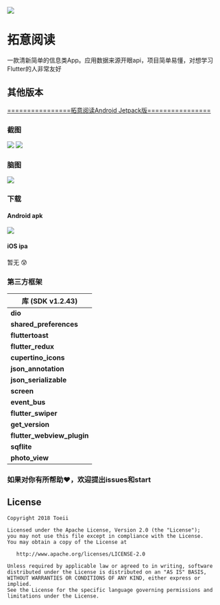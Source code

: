 ![](https://github.com/toeii/FlutterExampleApp_ExtensionRead/blob/master/images/logo_extension_read.png)
# 拓意阅读

一款清新简单的信息类App。应用数据来源开眼api，项目简单易懂，对想学习Flutter的人非常友好

## 其他版本

[================拓意阅读Android Jetpack版================](https://github.com/toeii/JetPackExampleApp_ExtensionRead)

### 截图
<img src="https://github.com/toeii/FlutterExampleApp_ExtensionRead/blob/master/images/app_fotojet_01.jpg" />
<img src="https://github.com/toeii/FlutterExampleApp_ExtensionRead/blob/master/images/app_fotojet_02.jpg" />

### 脑图
<img src="https://github.com/toeii/FlutterExampleApp_ExtensionRead/blob/master/images/flutter_extension_read_egg.jpg" />

### 下载
#### Android apk
<img src="https://github.com/toeii/FlutterExampleApp_ExtensionRead/blob/master/images/apk_download_code.png" />

#### iOS ipa
暂无 :cold_sweat:

### 第三方框架

| 库 (SDK v1.2.43)          |
| -------------------------- |
| **dio**                    |
| **shared_preferences**     |
| **fluttertoast**           |
| **flutter_redux**          |
| **cupertino_icons**        |
| **json_annotation**        |
| **json_serializable**      |
| **screen**                 |
| **event_bus**              |
| **flutter_swiper**         |
| **get_version**            |
| **flutter_webview_plugin** |
| **sqflite**                |
| **photo_view**             |

### 如果对你有所帮助:heart:，欢迎提出issues和start

## License

    Copyright 2018 Toeii

    Licensed under the Apache License, Version 2.0 (the "License");
    you may not use this file except in compliance with the License.
    You may obtain a copy of the License at

       http://www.apache.org/licenses/LICENSE-2.0

    Unless required by applicable law or agreed to in writing, software
    distributed under the License is distributed on an "AS IS" BASIS,
    WITHOUT WARRANTIES OR CONDITIONS OF ANY KIND, either express or implied.
    See the License for the specific language governing permissions and
    limitations under the License.


